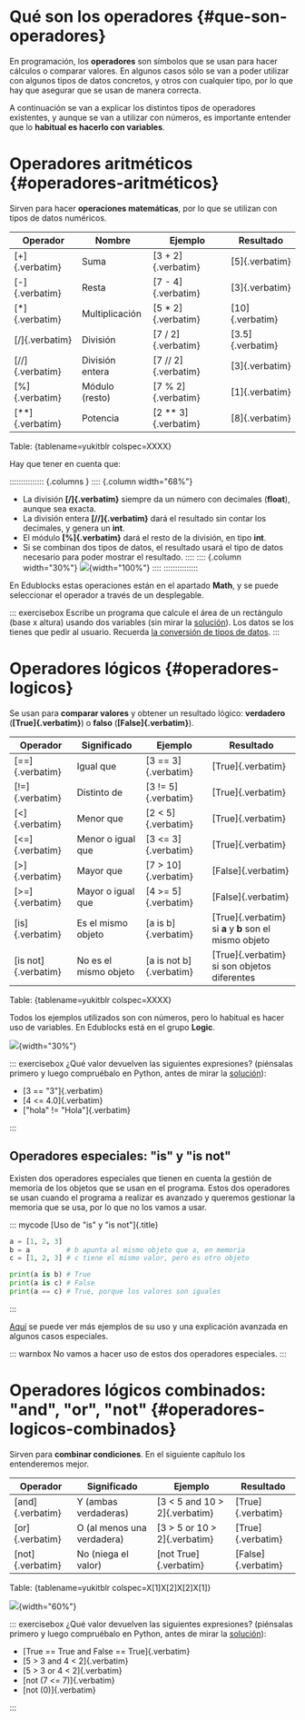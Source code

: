 
# Qué son los operadores {#que-son-operadores}

En programación, los **operadores** son símbolos que se usan para hacer cálculos o comparar valores. En algunos casos sólo se van a poder utilizar con algunos tipos de datos concretos, y otros con cualquier tipo, por lo que hay que asegurar que se usan de manera correcta.

A continuación se van a explicar los distintos tipos de operadores existentes, y aunque se van a utilizar con números, es importante entender que lo **habitual es hacerlo con variables**.


# Operadores aritméticos {#operadores-aritméticos}

Sirven para hacer **operaciones matemáticas**, por lo que se utilizan con tipos de datos numéricos.

| Operador        | Nombre          | Ejemplo       | Resultado     |
|-----------------|-----------------|---------------|---------------|
| [+]{.verbatim}  | Suma            | [3 + 2]{.verbatim}  | [5]{.verbatim}   |
| [-]{.verbatim}  | Resta           | [7 - 4]{.verbatim}  | [3]{.verbatim}   |
| [*]{.verbatim}  | Multiplicación  | [5 * 2]{.verbatim}  | [10]{.verbatim}  |
| [/]{.verbatim}  | División        | [7 / 2]{.verbatim}  | [3.5]{.verbatim} |
| [//]{.verbatim} | División entera | [7 // 2]{.verbatim} | [3]{.verbatim}   |
| [%]{.verbatim}  | Módulo (resto)  | [7 % 2]{.verbatim}  | [1]{.verbatim}   |
| [**]{.verbatim} | Potencia        | [2 ** 3]{.verbatim} | [8]{.verbatim}   |

Table: {tablename=yukitblr colspec=XXXX}


Hay que tener en cuenta que:


::::::::::::::: {.columns }
:::: {.column width="68%"}
- La división **[/]{.verbatim}** siempre da un número con decimales (**float**), aunque sea exacta.
- La división entera **[//]{.verbatim}** dará el resultado sin contar los decimales, y genera un **int**.
- El módulo **[%]{.verbatim}** dará el resto de la división, en tipo **int**.
- Si se combinan dos tipos de datos, el resultado usará el tipo de datos necesario para poder mostrar el resultado.
::::
:::: {.column width="30%"}
![](img/introduccion_programacion/edublocks/edublocks_operators_arithmetic.png){width="100%"}
::::
:::::::::::::::

En Edublocks estas operaciones están en el apartado **Math**, y se puede seleccionar el operador a través de un desplegable.


::: exercisebox
Escribe un programa que calcule el área de un rectángulo (base x altura) usando dos variables (sin mirar la [solución](#ejercicio-area)). Los datos se los tienes que pedir al usuario. Recuerda [la conversión de tipos de datos](tabla-conversion).
:::


# Operadores lógicos {#operadores-logicos}

Se usan para **comparar valores** y obtener un resultado lógico: **verdadero** (**[True]{.verbatim}**) o **falso** (**[False]{.verbatim}**).

| Operador | Significado  | Ejemplo  | Resultado  |
|----------|--------------|----------|------------|
| [==]{.verbatim}     | Igual que             | [3 == 3]{.verbatim}     | [True]{.verbatim}  |
| [!=]{.verbatim}     | Distinto de           | [3 != 5]{.verbatim}     | [True]{.verbatim}  |
| [<]{.verbatim}      | Menor que             | [2 < 5]{.verbatim}      | [True]{.verbatim}  |
| [<=]{.verbatim}     | Menor o igual que     | [3 <= 3]{.verbatim}     | [True]{.verbatim}  |
| [>]{.verbatim}      | Mayor que             | [7 > 10]{.verbatim}     | [False]{.verbatim} |
| [>=]{.verbatim}     | Mayor o igual que     | [4 >= 5]{.verbatim}     | [False]{.verbatim} |
| [is]{.verbatim}     | Es el mismo objeto    | [a is b]{.verbatim}     | [True]{.verbatim} si **a** y **b** son el mismo objeto |
| [is not]{.verbatim} | No es el mismo objeto | [a is not b]{.verbatim} | [True]{.verbatim} si son objetos diferentes |

Table: {tablename=yukitblr colspec=XXXX}

Todos los ejemplos utilizados son con números, pero lo habitual es hacer uso de variables. En Edublocks está en el grupo **Logic**.

![](img/introduccion_programacion/edublocks/edublocks_operators_logic.png){width="30%"}


::: exercisebox
¿Qué valor devuelven las siguientes expresiones? (piénsalas primero y luego compruébalo en Python, antes de mirar la [solución](#ejercicios-logicos)):

 - [3 == "3"]{.verbatim}
 - [4 <= 4.0]{.verbatim}
 - ["hola" != "Hola"]{.verbatim}

:::


## Operadores especiales: "is" y "is not"

Existen dos operadores especiales que tienen en cuenta la gestión de memoria de los objetos que se usan en el programa. Estos dos operadores se usan cuando el programa a realizar es avanzado y queremos gestionar la memoria que se usa, por lo que no los vamos a usar.

::: mycode
[Uso de "is" y "is not"]{.title}

```python
a = [1, 2, 3]
b = a         # b apunta al mismo objeto que a, en memoria
c = [1, 2, 3] # c tiene el mismo valor, pero es otro objeto

print(a is b) # True
print(a is c) # False
print(a == c) # True, porque los valores son iguales
```
:::

[Aquí](https://w3schools.tech/tutorial/python/python_identity_operators) se puede ver más ejemplos de su uso y una explicación avanzada en algunos casos especiales.

::: warnbox
No vamos a hacer uso de estos dos operadores especiales.
:::


# Operadores lógicos combinados: "and", "or", "not" {#operadores-logicos-combinados}

Sirven para **combinar condiciones**. En el siguiente capítulo los entenderemos mejor.

| Operador | Significado  | Ejemplo    | Resultado  |
|----------|--------------|------------|------------|
| [and]{.verbatim} | Y (ambas verdaderas)  | [3 < 5 and 10 > 2]{.verbatim}     | [True]{.verbatim}  |
| [or]{.verbatim}  | O (al menos una verdadera) | [3 > 5 or 10 > 2]{.verbatim} | [True]{.verbatim}  |
| [not]{.verbatim} | No (niega el valor)  | [not True]{.verbatim}              | [False]{.verbatim} |

Table: {tablename=yukitblr colspec=X[1]X[2]X[2]X[1]}

![](img/introduccion_programacion/edublocks/edublocks_operators_logic2.png){width="60%"}


::: exercisebox
¿Qué valor devuelven las siguientes expresiones? (piénsalas primero y luego compruébalo en Python, antes de mirar la [solución](#ejercicios-logicos-combinados)):

- [True == True and False == True]{.verbatim}
- [5 > 3 and 4 < 2]{.verbatim}
- [5 > 3 or 4 < 2]{.verbatim}
- [not (7 <= 7)]{.verbatim}
- [not (0)]{.verbatim}

:::

